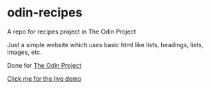 # odin-recipes
A repo for recipes project in The Odin Project

Just a simple website which uses basic html like lists, headings, lists, images, etc.

Done for [The Odin Project](https://www.theodinproject.com)

[Click me for the live demo](https://kratospidey.github.io/odin-recipes/)
